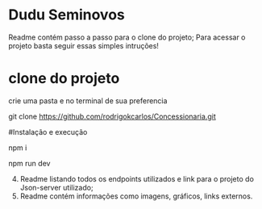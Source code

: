 # Dudu Seminovos

Readme contém passo a passo para o clone do projeto;
Para acessar o projeto basta seguir essas simples intruções!

# clone do projeto

crie uma pasta e no terminal de sua preferencia 

git clone https://github.com/rodrigokcarlos/Concessionaria.git

#Instalação e execução
 
npm i

npm run dev

4. Readme listando todos os endpoints utilizados e link para o projeto do Json-server
utilizado;
5. Readme contém informações como imagens, gráficos, links externos.

